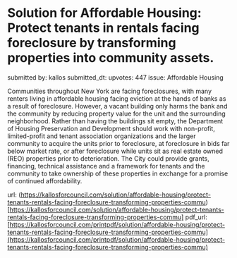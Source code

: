 # Solution for Affordable Housing: Protect tenants in rentals facing foreclosure by transforming properties into community assets. #

submitted by: kallos
submitted_dt: 
upvotes: 447
issue: Affordable Housing

Communities throughout New York are facing foreclosures, with many renters living in affordable housing facing eviction at the hands of banks as a result of foreclosure. However, a vacant building only harms the bank and the community by reducing property value for the unit and the surrounding neighborhood. Rather than having the buildings sit empty, the Department of Housing Preservation and Development should work with non-profit, limited-profit and tenant association organizations and the larger community to acquire the units prior to foreclosure, at foreclosure in bids far below market rate, or after foreclosure while units sit as real estate owned (REO) properties prior to deterioration. The City could provide grants, financing, technical assistance and a framework for tenants and the community to take ownership of these properties in exchange for a promise of continued affordability.

url: (https://kallosforcouncil.com/solution/affordable-housing/protect-tenants-rentals-facing-foreclosure-transforming-properties-commu)[https://kallosforcouncil.com/solution/affordable-housing/protect-tenants-rentals-facing-foreclosure-transforming-properties-commu]
pdf_url: [https://kallosforcouncil.com/printpdf/solution/affordable-housing/protect-tenants-rentals-facing-foreclosure-transforming-properties-commu](https://kallosforcouncil.com/printpdf/solution/affordable-housing/protect-tenants-rentals-facing-foreclosure-transforming-properties-commu)